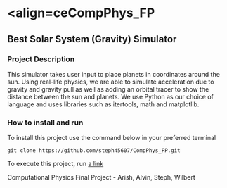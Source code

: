 # <align=ceCompPhys_FP

## Best Solar System (Gravity) Simulator

### Project Description

This simulator takes user input to place planets in coordinates around the sun. Using real-life physics, we are able to simulate acceleration due to gravity and gravity pull as well as adding an orbital tracer to show the distance between the sun and planets.
We use Python as our choice of language and uses libraries such as itertools, math and matplotlib.

### How to install and run

To install this project use the command below in your preferred terminal

`git clone https://github.com/steph45607/CompPhys_FP.git`

To execute this project, run [a link](https://github.com/steph45607/CompPhys_FP/blob/main/main.py)

Computational Physics Final Project - Arish, Alvin, Steph, Wilbert

```

```
